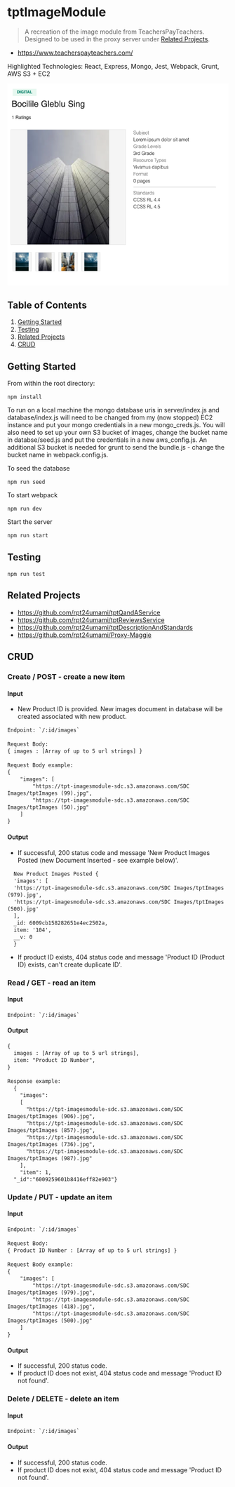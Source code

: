 # tptImageModule

> A recreation of the image module from TeachersPayTeachers. Designed to be used in the proxy server under [Related Projects](#Related).

- https://www.teacherspayteachers.com/

Highlighted Technologies: React, Express, Mongo, Jest, Webpack, Grunt, AWS S3 + EC2

![Image Module Screenshot](./image_module_screenshot.png)

## Table of Contents

1. [Getting Started](#Getting)
2. [Testing](#Testing)
3. [Related Projects](#Related)
4. [CRUD](#CRUD)

## Getting Started

From within the root directory:

```
npm install
```

To run on a local machine the mongo database uris in server/index.js and database/index.js will need to be changed from my (now stopped) EC2 instance and put your mongo credentials in a new mongo_creds.js. You will also need to set up your own S3 bucket of images, change the bucket name in databse/seed.js and put the credentials in a new aws_config.js. An additional S3 bucket is needed for grunt to send the bundle.js - change the bucket name in webpack.config.js.

To seed the database

```
npm run seed
```

To start webpack

```
npm run dev
```

Start the server

```
npm run start
```

## Testing

```
npm run test
```

## Related Projects

- https://github.com/rpt24umami/tptQandAService
- https://github.com/rpt24umami/tptReviewsService
- https://github.com/rpt24umami/tptDescriptionAndStandards
- https://github.com/rpt24umami/Proxy-Maggie

## CRUD

### Create / POST - create a new item

#### Input

- New Product ID is provided. New images document in database will be created associated with new product.

```
Endpoint: `/:id/images`

Request Body:
{ images : [Array of up to 5 url strings] }

Request Body example:
{
    "images": [
        "https://tpt-imagesmodule-sdc.s3.amazonaws.com/SDC Images/tptImages (99).jpg",
        "https://tpt-imagesmodule-sdc.s3.amazonaws.com/SDC Images/tptImages (50).jpg"
    ]
}
```

#### Output

- If successful, 200 status code and message 'New Product Images Posted (new Document Inserted - see example below)'.

```
  New Product Images Posted {
  'images': [
  'https://tpt-imagesmodule-sdc.s3.amazonaws.com/SDC Images/tptImages (979).jpg',
  'https://tpt-imagesmodule-sdc.s3.amazonaws.com/SDC Images/tptImages (500).jpg'
  ],
  _id: 6009cb158282651e4ec2502a,
  item: '104',
  __v: 0
  }
```

- If product ID exists, 404 status code and message 'Product ID (Product ID) exists, can't create duplicate ID'.

### Read / GET - read an item

#### Input

```
Endpoint: `/:id/images`
```

#### Output

```
{
  images : [Array of up to 5 url strings],
  item: "Product ID Number",
}

Response example:
  {
    "images":
    [
      "https://tpt-imagesmodule-sdc.s3.amazonaws.com/SDC Images/tptImages (906).jpg",
      "https://tpt-imagesmodule-sdc.s3.amazonaws.com/SDC Images/tptImages (857).jpg",
      "https://tpt-imagesmodule-sdc.s3.amazonaws.com/SDC Images/tptImages (736).jpg",
      "https://tpt-imagesmodule-sdc.s3.amazonaws.com/SDC Images/tptImages (987).jpg"
    ],
    "item": 1,
  "_id":"6009259601b8416eff82e903"}
```

### Update / PUT - update an item

#### Input

```
Endpoint: `/:id/images`

Request Body:
{ Product ID Number : [Array of up to 5 url strings] }

Request Body example:
{
    "images": [
        "https://tpt-imagesmodule-sdc.s3.amazonaws.com/SDC Images/tptImages (979).jpg",
        "https://tpt-imagesmodule-sdc.s3.amazonaws.com/SDC Images/tptImages (418).jpg",
        "https://tpt-imagesmodule-sdc.s3.amazonaws.com/SDC Images/tptImages (500).jpg"
    ]
}
```

#### Output

- If successful, 200 status code.
- If product ID does not exist, 404 status code and message 'Product ID not found'.

### Delete / DELETE - delete an item

#### Input

```
Endpoint: `/:id/images`
```

#### Output

- If successful, 200 status code.
- If product ID does not exist, 404 status code and message 'Product ID not found'.
